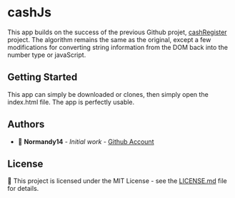 # cashJs

This app builds on the success of the previous Github projet, [cashRegister](https://github.com/normandy14/cashRegister) project.
The algorithm remains the same as the original, except a few modifications for converting string information from the DOM back into the number type or javaScript.

## Getting Started

This app can simply be downloaded or clones, then simply open the index.html file.
The app is perfectly usable.

## Authors

* :ocean: **Normandy14** - *Initial work* - [Github Account](https://github.com/Normandy14)

## License

:newspaper: This project is licensed under the MIT License - see the [LICENSE.md](LICENSE.md) file for details.

<!--

## Acknowledgments

* Hat tip to anyone whose code was used
* Inspiration
